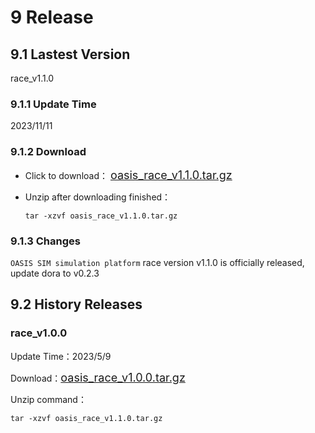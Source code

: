 # 9 Release
## 9.1 Lastest Version
race_v1.1.0

### 9.1.1 Update Time
2023/11/11

### 9.1.2 Download

- Click to download：
<font size=4>[oasis_race_v1.1.0.tar.gz](https://carsmos.oss-cn-chengdu.aliyuncs.com/oasis_race_v1.1.0.tar.gz)</font>

- Unzip after downloading finished：
    ```shell
    tar -xzvf oasis_race_v1.1.0.tar.gz
    ```

### 9.1.3 Changes
`OASIS SIM simulation platform` race version v1.1.0 is officially released, update dora to v0.2.3

## 9.2 History Releases
### race_v1.0.0

Update Time：2023/5/9

Download：<font size=4>[oasis_race_v1.0.0.tar.gz](https://carsmos.oss-cn-chengdu.aliyuncs.com/oasis_race_v1.0.0.tar.gz)</font>

Unzip command：
```shell
tar -xzvf oasis_race_v1.1.0.tar.gz
```
